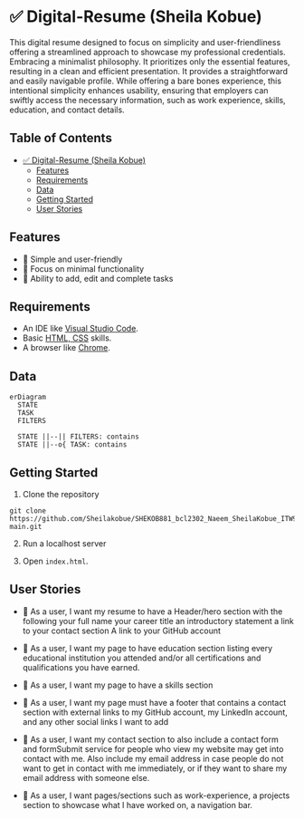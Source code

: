 # ✅ Digital-Resume (Sheila Kobue)

This digital resume designed to focus on simplicity and user-friendliness offering a streamlined approach to showcase my professional credentials. Embracing a minimalist philosophy. It prioritizes only the essential features, resulting in a clean and efficient presentation. It provides a straightforward and easily navigable profile. While offering a bare bones experience, this intentional simplicity enhances usability, ensuring that employers can swiftly access the necessary information, such as work experience, skills, education, and contact details. 

<!-- omit in toc -->
## Table of Contents

- [✅ Digital-Resume (Sheila Kobue)](#-digital-resume-sheila-kobue)
  - [Features](#features)
  - [Requirements](#requirements)
  - [Data](#data)
  - [Getting Started](#getting-started)
  - [User Stories](#user-stories)

## Features

- 💚 Simple and user-friendly
- 🐜 Focus on minimal functionality
- 💪 Ability to add, edit and complete tasks

## Requirements

- An IDE like [Visual Studio Code](https://code.visualstudio.com).
- Basic [HTML, CSS](https://developer.mozilla.org/en-US/docs/Learn) skills.
- A browser like [Chrome](https://www.google.com/chrome).

## Data

```mermaid
erDiagram
  STATE
  TASK
  FILTERS

  STATE ||--|| FILTERS: contains
  STATE ||--o{ TASK: contains
```

## Getting Started

1. Clone the repository

```
git clone https://github.com/Sheilakobue/SHEKOB881_bcl2302_Naeem_SheilaKobue_ITW9-main.git
```

2. Run a localhost server

3. Open `index.html`.

## User Stories

- 👤 As a user, I want my resume to have a Header/hero   section with the following
    your full name 
    your career title 
    an introductory statement
    a link to your contact section
    A link to your GitHub account

- 👤 As a user, I want my page to have
    education section listing every educational institution you attended 
    and/or all certifications and qualifications you have earned.

- 👤 As a user, I want my page to have a skills section 
- 👤 As a user, I want my page must have a footer that contains a contact section with external links to my GitHub account, my LinkedIn account, and any other social links I want to add
  
- 👤 As a user, I want my contact section to also include a contact form and formSubmit service for people who view my website may get into contact with me. Also include my email address in case people do not want to get in contact with me immediately, or if they want to share my email address with someone else.
  
- 👤 As a user, I want pages/sections such as work-experience, a projects section to showcase what I have worked on, a navigation bar.
 

